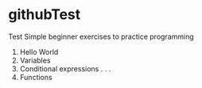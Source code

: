 # githubTest
Test
Simple beginner exercises to practice programming
1. Hello World
2. Variables
3. Conditional expressions
.
.
.
9. Functions
